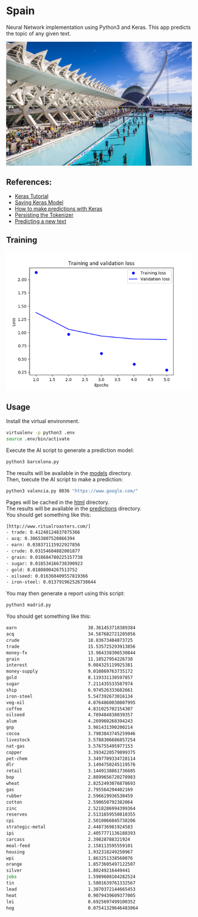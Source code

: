 # Spain
Neural Network implementation using Python3 and Keras.
This app predicts the topic of any given text.

![image-alt](./valencia.jpg)

## References:
- [Keras Tutorial](https://towardsdatascience.com/text-classification-in-keras-part-1-a-simple-reuters-news-classifier-9558d34d01d3
)
- [Saving Keras Model](https://machinelearningmastery.com/save-load-keras-deep-learning-models/)
- [How to make predictions with Keras](https://machinelearningmastery.com/how-to-make-classification-and-regression-predictions-for-deep-learning-models-in-keras/)
- [Persisting the Tokenizer](https://intellipaat.com/community/491/keras-text-preprocessing-saving-tokenizer-object-to-file-for-scoring)
- [Predicting a new text](https://github.com/fchollet/deep-learning-with-python-notebooks/blob/master/3.6-classifying-newswires.ipynb)

## Training
![epochs-alt](./models/8036_loss.png)

## Usage
Install the virtual environment.
```bash
virtualenv -p python3 .env
source .env/bin/activate
```
Execute the AI script to generate a prediction model:
```bash
python3 barcelona.py
```
The results will be available in the [models](./models) directory.  
Then, txecute the AI script to make a prediction:
```bash
python3 valencia.py 8036 "https://www.google.com/"
```
Pages will be cached in the [html](./html) directory.  
The results will be available in the [predictions](./predictions) directory.  
You should get something like this:
```bash
[http://www.ritualroasters.com/]
- trade: 0.41248124837875366
- acq: 0.30653807520866394
- earn: 0.038371115922927856
- crude: 0.03154604882001877
- grain: 0.018684780225157738
- sugar: 0.018534166738390923
- gold: 0.01808004267513752
- oilseed: 0.016360409557819366
- iron-steel: 0.013791962526738644
```
You may then generate a report using this script:
```bash
python3 madrid.py
```
You should get something like this:
```bash
earn                           38.361453718389384
acq                            34.587682721205056
crude                          18.83673484873725
trade                          15.535725293913856
money-fx                       13.984338306530844
grain                          11.18527954226738
interest                       9.084325119925381
money-supply                   9.010869763735172
gold                           8.119331130597857
sugar                          7.211435533587974
ship                           6.974526333682661
iron-steel                     5.547392673016134
veg-oil                        4.8764860030807995
coffee                         4.831025702154307
oilseed                        4.789484838039357
alum                           4.269960268394243
gnp                            3.981431390200214
cocoa                          3.7983843745259946
livestock                      3.5788306686857254
nat-gas                        3.576755495977153
copper                         3.3934220579899375
pet-chem                       3.3497709334728114
dlr                            3.1494750245119576
retail                         3.1449138861736685
bop                            2.8899656720278983
wheat                          2.8252493076878693
gas                            2.795564294402169
rubber                         2.596619936530459
cotton                         2.590650792382064
zinc                           2.5218286994399364
reserves                       2.5131659550810355
cpi                            2.5010066045738206
strategic-metal                2.448736981924583
ipi                            2.4057771136188393
carcass                        2.39828788321924
meal-feed                      2.158113595559101
housing                        1.932318249250967
wpi                            1.863251338560076
orange                         1.8573605497122507
silver                         1.80249216449441
jobs                           1.5989608104282524
tin                            1.5801639761332567
lead                           1.3870372144665453
heat                           0.9079439609377005
lei                            0.6925697499100352
hog                            0.07541329646483064
```
